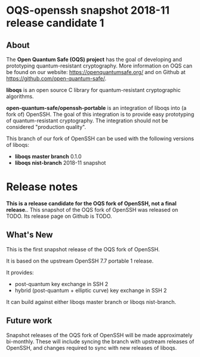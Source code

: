 OQS-openssh snapshot 2018-11 release candidate 1
================================================

About
-----

The **Open Quantum Safe (OQS) project** has the goal of developing and prototyping quantum-resistant cryptography.  More information on OQS can be found on our website: https://openquantumsafe.org/ and on Github at https://github.com/open-quantum-safe/.  

**liboqs** is an open source C library for quantum-resistant cryptographic algorithms.  

**open-quantum-safe/openssh-portable** is an integration of liboqs into (a fork of) OpenSSH.  The goal of this integration is to provide easy prototyping of quantum-resistant cryptography.  The integration should not be considered "production quality".

This branch of our fork of OpenSSH can be used with the following versions of liboqs:

- **liboqs master branch** 0.1.0
- **liboqs nist-branch** 2018-11 snapshot

Release notes
=============

**This is a release candidate for the OQS fork of OpenSSH, not a final release.**. 
This snapshot of the OQS fork of OpenSSH was released on TODO.  Its release page on Github is TODO.

What's New
----------

This is the first snapshot release of the OQS fork of OpenSSH.

It is based on the upstream OpenSSH 7.7 portable 1 release.

It provides:

- post-quantum key exchange in SSH 2
- hybrid (post-quantum + elliptic curve) key exchange in SSH 2

It can build against either liboqs master branch or liboqs nist-branch.  

Future work
-----------

Snapshot releases of the OQS fork of OpenSSH will be made approximately bi-monthly.  These will include syncing the branch with upstream releases of OpenSSH, and changes required to sync with new releases of liboqs.
